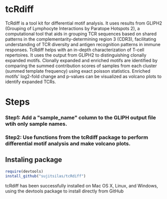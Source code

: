 # tcRdiff
TcRdiff is a tool kit for differential motif analysis. It uses results from GLIPH2 (Grouping of Lymphocyte Interactions by Paratope Hotspots 2), a computational tool that aids in grouping TCR sequences based on shared patterns in the complementarity-determining region 3 (CDR3), facilitating understanding of TCR diversity and antigen recognition patterns in immune responses. TcRdiff helps with an in-depth characterization of T-cell repertoires. It uses the output from GLIPH2 to distinguishing clonally expanded motifs. Clonally expanded and enriched motifs are identified by comparing the summed contribution scores of samples from each cluster (summed template frequency) using exact poisson statistics. Enriched motifs' log2-fold change and p-values can be visualized as volcano plots to identify expanded TCRs.

# Steps
### Step1: Add a "sample_name" column to the GLIPH output file wtih only sample names. 
### Step2: Use functions from the tcRdiff package to perform differential motif analysis and make volcano plots.

## Instaling package
```R
require(devtools)
install_github("sujitsilas/tcRdiff")
```
tcRdiff has been successfully installed on Mac OS X, Linux, and Windows, using the devtools package to install directly from GitHub

